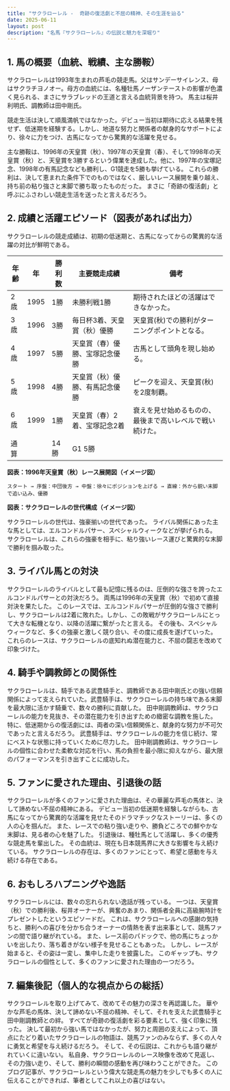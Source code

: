 ```yaml
---
title: "サクラローレル -  奇跡の復活劇と不屈の精神、その生涯を辿る"
date: 2025-06-11
layout: post
description: "名馬『サクラローレル』の伝説と魅力を深堀り"
---
```


## 1. 馬の概要（血統、戦績、主な勝鞍）

サクラローレルは1993年生まれの芦毛の競走馬。父はサンデーサイレンス、母はサクラチヨノオー。母方の血統には、名種牡馬ノーザンテーストの影響が色濃く見られる、まさにサラブレッドの王道と言える血統背景を持つ。  馬主は桜井利明氏、調教師は田中剛氏。

競走生活は決して順風満帆ではなかった。デビュー当初は期待に応える結果を残せず、低迷期を経験する。しかし、地道な努力と関係者の献身的なサポートにより、徐々に力をつけ、古馬になってから驚異的な活躍を見せる。

主な勝鞍は、1996年の天皇賞（秋）、1997年の天皇賞（春）、そして1998年の天皇賞（秋）と、天皇賞を3勝するという偉業を達成した。他に、1997年の宝塚記念、1998年の有馬記念なども勝利し、G1競走を5勝も挙げている。  これらの勝利は、決して恵まれた条件下でのものではなく、厳しいレース展開を乗り越え、持ち前の粘り強さと末脚で勝ち取ったものだった。  まさに「奇跡の復活劇」と呼ぶにふさわしい競走生活を送ったと言えるだろう。


## 2. 成績と活躍エピソード（図表があれば出力）

サクラローレルの競走成績は、初期の低迷期と、古馬になってからの驚異的な活躍の対比が鮮明である。

| 年齢 | 年  | 勝利数 | 主要競走成績 | 備考 |
|---|---|---|---|---|
| 2歳 | 1995 | 1勝 | 未勝利戦1勝 |  期待されたほどの活躍はできなかった。 |
| 3歳 | 1996 | 3勝 |  毎日杯3着、天皇賞（秋）優勝 | 天皇賞(秋)での勝利がターニングポイントとなる。 |
| 4歳 | 1997 | 5勝 |  天皇賞（春）優勝、宝塚記念優勝 | 古馬として頭角を現し始める。 |
| 5歳 | 1998 | 4勝 | 天皇賞（秋）優勝、有馬記念優勝 |  ピークを迎え、天皇賞(秋)を2度制覇。|
| 6歳 | 1999 | 1勝 |  天皇賞（春）2着、宝塚記念2着 |  衰えを見せ始めるものの、最後まで高いレベルで戦い続けた。 |
| 通算 |  | 14勝 | G1 5勝 |  |


**図表：1996年天皇賞（秋）レース展開図（イメージ図）**

```
スタート → 序盤：中団後方 → 中盤：徐々にポジションを上げる → 直線：外から鋭い末脚で追い込み、優勝
```

**図表：サクラローレルの世代構成（イメージ図）**

サクラローレルの世代は、強豪揃いの世代であった。  ライバル関係にあった主な馬としては、エルコンドルパサー、スペシャルウィークなどが挙げられる。  サクラローレルは、これらの強豪を相手に、粘り強いレース運びと驚異的な末脚で勝利を掴み取った。


## 3. ライバル馬との対決

サクラローレルのライバルとして最も記憶に残るのは、圧倒的な強さを誇ったエルコンドルパサーとの対決だろう。  両馬は1996年の天皇賞（秋）で初めて直接対決を果たした。  このレースでは、エルコンドルパサーが圧倒的な強さで勝利し、サクラローレルは2着に敗れた。しかし、この敗戦がサクラローレルにとって大きな転機となり、以降の活躍に繋がったと言える。  その後も、スペシャルウィークなど、多くの強豪と激しく競り合い、その度に成長を遂げていった。  これらのレースは、サクラローレルの底知れぬ潜在能力と、不屈の闘志を改めて印象づけた。


## 4. 騎手や調教師との関係性

サクラローレルは、騎手である武豊騎手と、調教師である田中剛氏との強い信頼関係によって支えられていた。武豊騎手は、サクラローレルの持ち味である末脚を最大限に活かす騎乗で、数々の勝利に貢献した。  田中剛調教師は、サクラローレルの能力を見抜き、その潜在能力を引き出すための緻密な調教を施した。  特に、低迷期からの復活劇には、両者の深い信頼関係と、献身的な努力が不可欠であったと言えるだろう。  武豊騎手は、サクラローレルの能力を信じ続け、常にベストな状態に持っていくために尽力した。  田中剛調教師は、サクラローレルの個性に合わせた柔軟な対応を行い、馬の負担を最小限に抑えながら、最大限のパフォーマンスを引き出すことに成功した。


## 5. ファンに愛された理由、引退後の話

サクラローレルが多くのファンに愛された理由は、その華麗な芦毛の馬体と、決して諦めない不屈の精神にある。  デビュー当初の低迷期を経験しながらも、古馬になってから驚異的な活躍を見せたそのドラマチックなストーリーは、多くの人の心を掴んだ。  また、レースでの粘り強い走りや、勝負どころでの鮮やかな末脚は、見る者の心を魅了した。  引退後は、種牡馬として活躍し、多くの優秀な競走馬を輩出した。  その血統は、現在も日本競馬界に大きな影響を与え続けている。  サクラローレルの存在は、多くのファンにとって、希望と感動を与え続ける存在である。


## 6. おもしろハプニングや逸話

サクラローレルには、数々の忘れられない逸話が残っている。  一つは、天皇賞（秋）での勝利後、桜井オーナーが、興奮のあまり、関係者全員に高級腕時計をプレゼントしたというエピソードだ。  これは、サクラローレルへの感謝の気持ちと、勝利への喜びを分かち合うオーナーの情熱を表す出来事として、競馬ファンの間で語り継がれている。  また、レース前のパドックで、他の馬にちょっかいを出したり、落ち着きがない様子を見せることもあった。  しかし、レースが始まると、その姿は一変し、集中した走りを披露した。  このギャップも、サクラローレルの個性として、多くのファンに愛された理由の一つだろう。


## 7. 編集後記（個人的な視点からの総括）

サクラローレルを取り上げてみて、改めてその魅力の深さを再認識した。  華やかな芦毛の馬体、決して諦めない不屈の精神、そして、それを支えた武豊騎手と田中剛調教師との絆。  すべてが奇跡の復活劇を彩る要素として、強く印象に残った。  決して最初から強い馬ではなかったが、努力と周囲の支えによって、頂点にたどり着いたサクラローレルの物語は、競馬ファンのみならず、多くの人々に勇気と希望を与え続けるだろう。  そして、その伝説は、これからも語り継がれていくに違いない。  私自身、サクラローレルのレース映像を改めて見返し、その力強い走り、そして、勝利の瞬間の感動を再び味わうことができた。  このブログ記事が、サクラローレルという偉大な競走馬の魅力を少しでも多くの人に伝えることができれば、筆者としてこれ以上の喜びはない。
